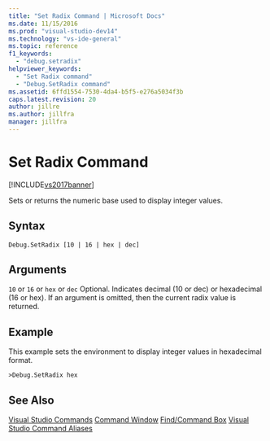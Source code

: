 ```yaml
---
title: "Set Radix Command | Microsoft Docs"
ms.date: 11/15/2016
ms.prod: "visual-studio-dev14"
ms.technology: "vs-ide-general"
ms.topic: reference
f1_keywords:
  - "debug.setradix"
helpviewer_keywords:
  - "Set Radix command"
  - "Debug.SetRadix command"
ms.assetid: 6ffd1554-7530-4da4-b5f5-e276a5034f3b
caps.latest.revision: 20
author: jillre
ms.author: jillfra
manager: jillfra
---
```

# Set Radix Command
[!INCLUDE[vs2017banner](../../includes/vs2017banner.md)]

Sets or returns the numeric base used to display integer values.

## Syntax

```
Debug.SetRadix [10 | 16 | hex | dec]
```

## Arguments
 `10` or `16` or `hex` or `dec`
 Optional. Indicates decimal (10 or dec) or hexadecimal (16 or hex). If an argument is omitted, then the current radix value is returned.

## Example
 This example sets the environment to display integer values in hexadecimal format.

```
>Debug.SetRadix hex
```

## See Also
 [Visual Studio Commands](../../ide/reference/visual-studio-commands.md)
 [Command Window](../../ide/reference/command-window.md)
 [Find/Command Box](../../ide/find-command-box.md)
 [Visual Studio Command Aliases](../../ide/reference/visual-studio-command-aliases.md)
